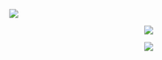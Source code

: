<img src="https://capsule-render.vercel.app/api?type=waving&color=03fcd7&height=170&section=header&text=이태경&fontSize=70&fontAlign=77&fontColor=693838" />

<!--
**xorud2592/xorud2592** is a ✨ _special_ ✨ repository because its `README.md` (this file) appears on your GitHub profile.

Here are some ideas to get you started:

- 🔭 I’m currently working on ...
- 🌱 I’m currently learning ...
- 👯 I’m looking to collaborate on ...
- 🤔 I’m looking for help with ...
- 💬 Ask me about ...
- 📫 How to reach me: ...
- 😄 Pronouns: ...
- ⚡ Fun fact: ...
-->

<p align="center"><img src="http://mazassumnida.wtf/api/v2/generate_badge?boj=qsqsqs19"/></p>

<p align="center"><img src="https://github-readme-stats.vercel.app/api?username=xorud2592"/></p>
